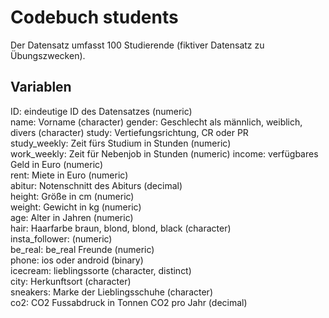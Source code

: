 # Codebuch students
Der Datensatz umfasst 100 Studierende (fiktiver Datensatz zu Übungszwecken).

## Variablen
ID: eindeutige ID des Datensatzes (numeric)  
name: Vorname (character)
gender: Geschlecht als männlich, weiblich, divers (character)
study: Vertiefungsrichtung, CR oder PR  
study_weekly: Zeit fürs Studium in Stunden (numeric)  
work_weekly: Zeit für Nebenjob in Stunden (numeric)
income: verfügbares Geld in Euro (numeric)  
rent: Miete in Euro (numeric)  
abitur: Notenschnitt des Abiturs (decimal)  
height: Größe in cm (numeric)  
weight: Gewicht in kg (numeric)  
age: Alter in Jahren (numeric)  
hair: Haarfarbe braun, blond, blond, black (character)  
insta_follower: (numeric)   
be_real: be_real Freunde (numeric)  
phone: ios oder android (binary)  
icecream: lieblingssorte (character, distinct)  
city: Herkunftsort (character)  
sneakers: Marke der Lieblingsschuhe (character)  
co2: CO2 Fussabdruck in Tonnen CO2 pro Jahr (decimal)  


